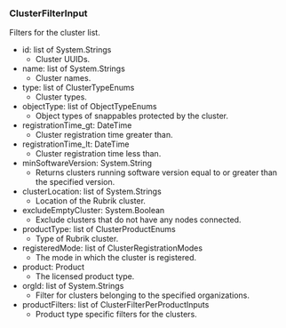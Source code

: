 ### ClusterFilterInput
Filters for the cluster list.

- id: list of System.Strings
  - Cluster UUIDs.
- name: list of System.Strings
  - Cluster names.
- type: list of ClusterTypeEnums
  - Cluster types.
- objectType: list of ObjectTypeEnums
  - Object types of snappables protected by the cluster.
- registrationTime_gt: DateTime
  - Cluster registration time greater than.
- registrationTime_lt: DateTime
  - Cluster registration time less than.
- minSoftwareVersion: System.String
  - Returns clusters running software version equal to or greater than the specified version.
- clusterLocation: list of System.Strings
  - Location of the Rubrik cluster.
- excludeEmptyCluster: System.Boolean
  - Exclude clusters that do not have any nodes connected.
- productType: list of ClusterProductEnums
  - Type of Rubrik cluster.
- registeredMode: list of ClusterRegistrationModes
  - The mode in which the cluster is registered.
- product: Product
  - The licensed product type.
- orgId: list of System.Strings
  - Filter for clusters belonging to the specified organizations.
- productFilters: list of ClusterFilterPerProductInputs
  - Product type specific filters for the clusters.

